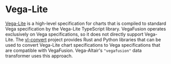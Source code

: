 # Vega-Lite
[Vega-Lite](https://vega.github.io/vega-lite/) is a high-level specification for charts that is compiled to standard Vega specification by the Vega-Lite TypeScript library. VegaFusion operates exclusively on Vega specifications, so it does not directly support Vega-Lite. The [vl-convert](https://github.com/vega/vl-convert) project provides Rust and Python libraries that can be used to convert Vega-Lite chart specifications to Vega specifications that are compatible with VegaFusion. Vega-Altair's `"vegafusion"` data transformer uses this approach. 
